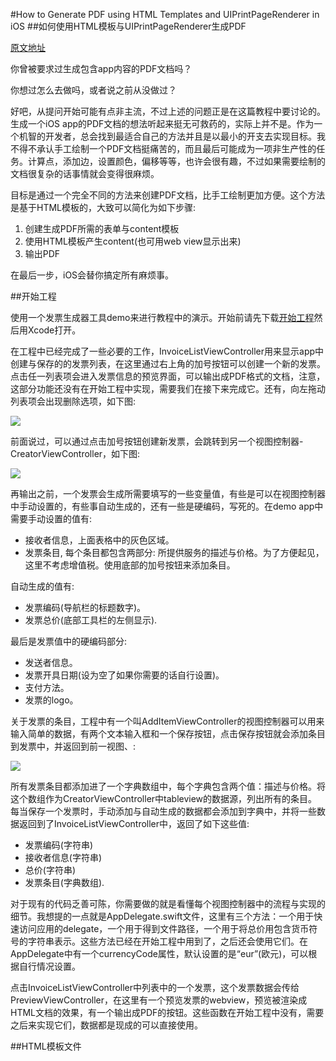 #How to Generate PDF using HTML Templates and UIPrintPageRenderer in iOS
##如何使用HTML模板与UIPrintPageRenderer生成PDF

[原文地址](http://www.appcoda.com/pdf-generation-ios/)

你曾被要求过生成包含app内容的PDF文档吗？

你想过怎么去做吗，或者说之前从没做过？

好吧，从提问开始可能有点非主流，不过上述的问题正是在这篇教程中要讨论的。生成一个iOS app的PDF文档的想法听起来挺无可救药的，实际上并不是。作为一个机智的开发者，总会找到最适合自己的方法并且是以最小的开支去实现目标。我不得不承认手工绘制一个PDF文档挺痛苦的，而且最后可能成为一项非生产性的任务。计算点，添加边，设置颜色，偏移等等，也许会很有趣，不过如果需要绘制的文档很复杂的话事情就会变得很麻烦。

目标是通过一个完全不同的方法来创建PDF文档，比手工绘制更加方便。这个方法是基于HTML模板的，大致可以简化为如下步骤:
1. 创建生成PDF所需的表单与content模板
2. 使用HTML模板产生content(也可用web view显示出来)
3. 输出PDF

在最后一步，iOS会替你搞定所有麻烦事。

##开始工程

使用一个发票生成器工具demo来进行教程中的演示。开始前请先下载[开始工程](https://github.com/appcoda/Print2PDF/blob/master/Starter_Project.zip?raw=true)然后用Xcode打开。

在工程中已经完成了一些必要的工作，InvoiceListViewController用来显示app中创建与保存的的发票列表，在这里通过右上角的加号按钮可以创建一个新的发票。点击任一列表项会进入发票信息的预览界面，可以输出成PDF格式的文档，注意，这部分功能还没有在开始工程中实现，需要我们在接下来完成它。还有，向左拖动列表项会出现删除选项，如下图:

![](http://www.appcoda.com/wp-content/uploads/2016/07/t54_1_invoice_list_viewcontroller.png)

前面说过，可以通过点击加号按钮创建新发票，会跳转到另一个视图控制器-CreatorViewController，如下图:

![](http://www.appcoda.com/wp-content/uploads/2016/07/t54_2_creator_viewcontroller.png)

再输出之前，一个发票会生成所需要填写的一些变量值，有些是可以在视图控制器中手动设置的，有些事自动生成的，还有一些是硬编码，写死的。在demo app中需要手动设置的值有:

* 接收者信息，上面表格中的灰色区域。
* 发票条目, 每个条目都包含两部分: 所提供服务的描述与价格。为了方便起见，这里不考虑增值税。使用底部的加号按钮来添加条目。

自动生成的值有:

* 发票编码(导航栏的标题数字)。
* 发票总价(底部工具栏的左侧显示).

最后是发票值中的硬编码部分:

* 发送者信息。
* 发票开具日期(设为空了如果你需要的话自行设置)。
* 支付方法。
* 发票的logo。

关于发票的条目，工程中有一个叫AddItemViewController的视图控制器可以用来输入简单的数据，有两个文本输入框和一个保存按钮，点击保存按钮就会添加条目到发票中，并返回到前一视图、:

![](http://www.appcoda.com/wp-content/uploads/2016/07/t54_3_add_item_viewcontroller.png)

所有发票条目都添加进了一个字典数组中，每个字典包含两个值：描述与价格。将这个数组作为CreatorViewController中tableview的数据源，列出所有的条目。每当保存一个发票时，手动添加与自动生成的数据都会添加到字典中，并将一些数据返回到了InvoiceListViewController中，返回了如下这些值:

* 发票编码(字符串)
* 接收者信息(字符串)
* 总价(字符串)
* 发票条目(字典数组).


对于现有的代码乏善可陈，你需要做的就是看懂每个视图控制器中的流程与实现的细节。我想提的一点就是AppDelegate.swift文件，这里有三个方法：一个用于快速访问应用的delegate，一个用于得到文件路径，一个用于将总价用包含货币符号的字符串表示。这些方法已经在开始工程中用到了，之后还会使用它们。在AppDelegate中有一个currencyCode属性，默认设置的是“eur”(欧元)，可以根据自行情况设置。

点击InvoiceListViewController中列表中的一个发票，这个发票数据会传给PreviewViewController，在这里有一个预览发票的webview，预览被渲染成HTML文档的效果，有一个输出成PDF的按钮。这些函数在开始工程中没有，需要之后来实现它们，数据都是现成的可以直接使用。

##HTML模板文件
